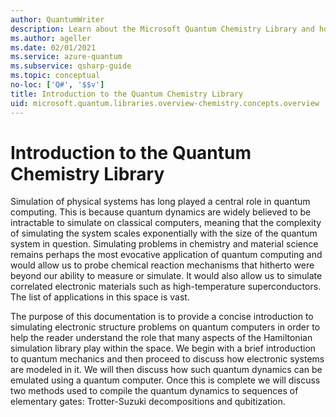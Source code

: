 ```yaml
---
author: QuantumWriter
description: Learn about the Microsoft Quantum Chemistry Library and how it is used to simulate electronic structure problems on quantum computers.
ms.author: ageller
ms.date: 02/01/2021
ms.service: azure-quantum
ms.subservice: qsharp-guide
ms.topic: conceptual
no-loc: ['Q#', '$$v']
title: Introduction to the Quantum Chemistry Library
uid: microsoft.quantum.libraries.overview-chemistry.concepts.overview
---
```


# Introduction to the Quantum Chemistry Library

Simulation of physical systems has long played a central role in quantum computing.  This is because quantum dynamics are widely believed to be intractable to simulate on classical computers, meaning that the complexity of simulating the system scales exponentially with the size of the quantum system in question.  Simulating problems in chemistry and material science remains perhaps the most evocative application of quantum computing and would allow us to probe chemical reaction mechanisms that hitherto were beyond our ability to measure or simulate.  It would also allow us to simulate correlated electronic materials such as high-temperature superconductors. The list of applications in this space is vast.

The purpose of this documentation is to provide a concise introduction to simulating electronic structure problems on quantum computers in order to help the reader understand the role that many aspects of the Hamiltonian simulation library play within the space.  We begin with a brief introduction to quantum mechanics and then proceed to discuss how electronic systems are modeled in it.  We will then discuss how such quantum dynamics can be emulated using a quantum computer.  Once this is complete we will discuss two methods used to compile the quantum dynamics to sequences of elementary gates: Trotter-Suzuki decompositions and qubitization.
